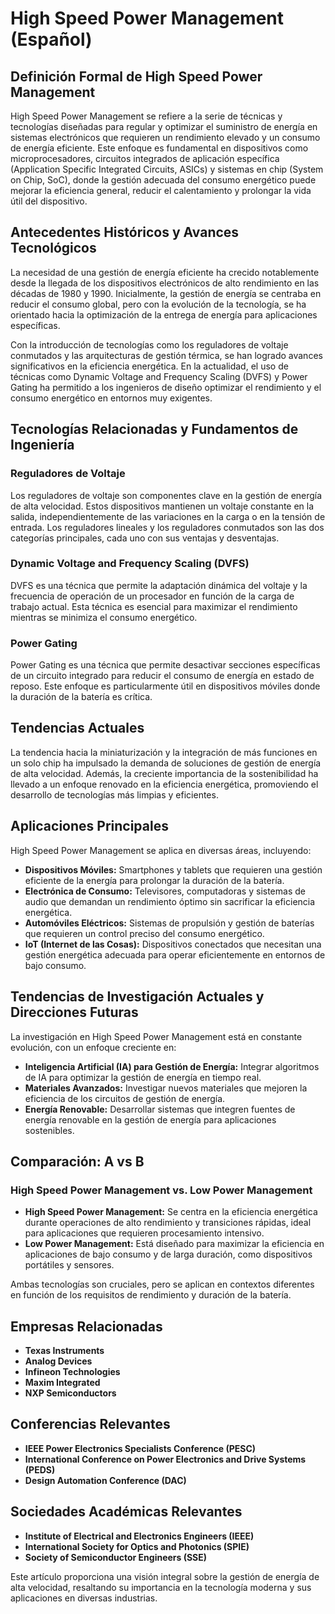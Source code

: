 # High Speed Power Management (Español)

## Definición Formal de High Speed Power Management

High Speed Power Management se refiere a la serie de técnicas y tecnologías diseñadas para regular y optimizar el suministro de energía en sistemas electrónicos que requieren un rendimiento elevado y un consumo de energía eficiente. Este enfoque es fundamental en dispositivos como microprocesadores, circuitos integrados de aplicación específica (Application Specific Integrated Circuits, ASICs) y sistemas en chip (System on Chip, SoC), donde la gestión adecuada del consumo energético puede mejorar la eficiencia general, reducir el calentamiento y prolongar la vida útil del dispositivo.

## Antecedentes Históricos y Avances Tecnológicos

La necesidad de una gestión de energía eficiente ha crecido notablemente desde la llegada de los dispositivos electrónicos de alto rendimiento en las décadas de 1980 y 1990. Inicialmente, la gestión de energía se centraba en reducir el consumo global, pero con la evolución de la tecnología, se ha orientado hacia la optimización de la entrega de energía para aplicaciones específicas.

Con la introducción de tecnologías como los reguladores de voltaje conmutados y las arquitecturas de gestión térmica, se han logrado avances significativos en la eficiencia energética. En la actualidad, el uso de técnicas como Dynamic Voltage and Frequency Scaling (DVFS) y Power Gating ha permitido a los ingenieros de diseño optimizar el rendimiento y el consumo energético en entornos muy exigentes.

## Tecnologías Relacionadas y Fundamentos de Ingeniería

### Reguladores de Voltaje

Los reguladores de voltaje son componentes clave en la gestión de energía de alta velocidad. Estos dispositivos mantienen un voltaje constante en la salida, independientemente de las variaciones en la carga o en la tensión de entrada. Los reguladores lineales y los reguladores conmutados son las dos categorías principales, cada uno con sus ventajas y desventajas.

### Dynamic Voltage and Frequency Scaling (DVFS)

DVFS es una técnica que permite la adaptación dinámica del voltaje y la frecuencia de operación de un procesador en función de la carga de trabajo actual. Esta técnica es esencial para maximizar el rendimiento mientras se minimiza el consumo energético.

### Power Gating

Power Gating es una técnica que permite desactivar secciones específicas de un circuito integrado para reducir el consumo de energía en estado de reposo. Este enfoque es particularmente útil en dispositivos móviles donde la duración de la batería es crítica.

## Tendencias Actuales

La tendencia hacia la miniaturización y la integración de más funciones en un solo chip ha impulsado la demanda de soluciones de gestión de energía de alta velocidad. Además, la creciente importancia de la sostenibilidad ha llevado a un enfoque renovado en la eficiencia energética, promoviendo el desarrollo de tecnologías más limpias y eficientes.

## Aplicaciones Principales

High Speed Power Management se aplica en diversas áreas, incluyendo:

- **Dispositivos Móviles:** Smartphones y tablets que requieren una gestión eficiente de la energía para prolongar la duración de la batería.
- **Electrónica de Consumo:** Televisores, computadoras y sistemas de audio que demandan un rendimiento óptimo sin sacrificar la eficiencia energética.
- **Automóviles Eléctricos:** Sistemas de propulsión y gestión de baterías que requieren un control preciso del consumo energético.
- **IoT (Internet de las Cosas):** Dispositivos conectados que necesitan una gestión energética adecuada para operar eficientemente en entornos de bajo consumo.

## Tendencias de Investigación Actuales y Direcciones Futuras

La investigación en High Speed Power Management está en constante evolución, con un enfoque creciente en:

- **Inteligencia Artificial (IA) para Gestión de Energía:** Integrar algoritmos de IA para optimizar la gestión de energía en tiempo real.
- **Materiales Avanzados:** Investigar nuevos materiales que mejoren la eficiencia de los circuitos de gestión de energía.
- **Energía Renovable:** Desarrollar sistemas que integren fuentes de energía renovable en la gestión de energía para aplicaciones sostenibles.

## Comparación: A vs B

### High Speed Power Management vs. Low Power Management

- **High Speed Power Management:** Se centra en la eficiencia energética durante operaciones de alto rendimiento y transiciones rápidas, ideal para aplicaciones que requieren procesamiento intensivo.
- **Low Power Management:** Está diseñado para maximizar la eficiencia en aplicaciones de bajo consumo y de larga duración, como dispositivos portátiles y sensores.

Ambas tecnologías son cruciales, pero se aplican en contextos diferentes en función de los requisitos de rendimiento y duración de la batería.

## Empresas Relacionadas

- **Texas Instruments**
- **Analog Devices**
- **Infineon Technologies**
- **Maxim Integrated**
- **NXP Semiconductors**

## Conferencias Relevantes

- **IEEE Power Electronics Specialists Conference (PESC)**
- **International Conference on Power Electronics and Drive Systems (PEDS)**
- **Design Automation Conference (DAC)**

## Sociedades Académicas Relevantes

- **Institute of Electrical and Electronics Engineers (IEEE)**
- **International Society for Optics and Photonics (SPIE)**
- **Society of Semiconductor Engineers (SSE)**

Este artículo proporciona una visión integral sobre la gestión de energía de alta velocidad, resaltando su importancia en la tecnología moderna y sus aplicaciones en diversas industrias.